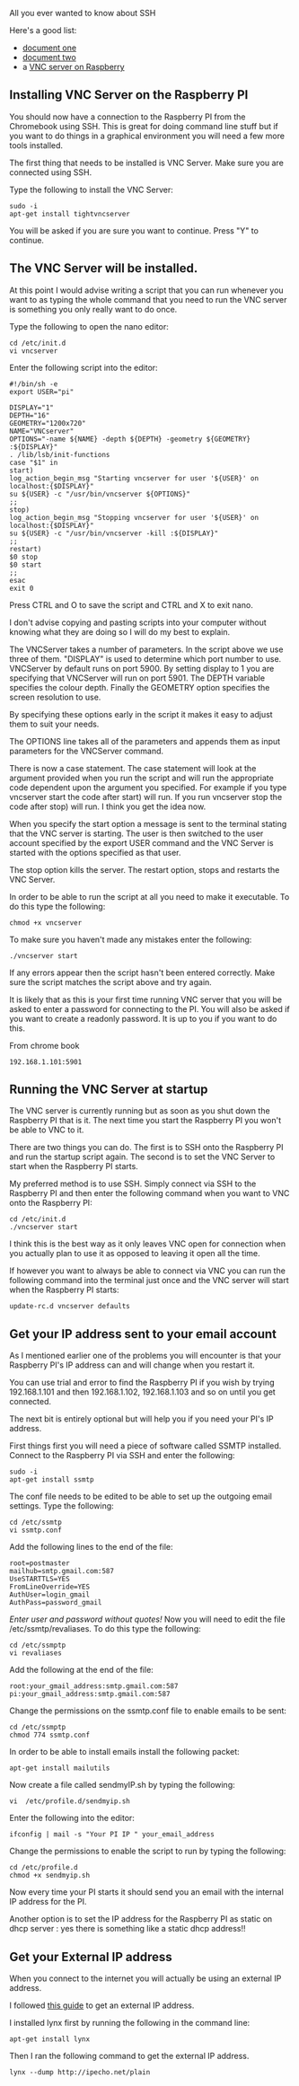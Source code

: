 All you ever wanted to know about SSH

Here's a good list:

 - [document one](http://doc.ubuntu-fr.org/ssh#configuration_du_serveur_ssh)
 - [document two](http://kb.mediatemple.net/questions/1626/Using%20SSH%20keys%20on%20your%20server)
 - a [VNC server on Raspberry](http://www.everydaylinuxuser.com/2014/03/connect-to-raspberry-pi-from-hp.html)


Installing VNC Server on the Raspberry PI
-----------------------------------------

You should now have a connection to the Raspberry PI from the Chromebook using SSH. This is great for doing command line stuff but if you want to do things in a graphical environment you will need a few more tools installed.

The first thing that needs to be installed is VNC Server.  Make sure you are connected using SSH.

Type the following to install the VNC Server:

    sudo -i
    apt-get install tightvncserver

You will be asked if you are sure you want to continue. Press "Y" to continue.

The VNC Server will be installed.
---------------------------------

At this point I would advise writing a script that you can run whenever you want to as typing the whole command that you need to run the VNC server is something you only really want to do once.

Type the following to open the nano editor:

    cd /etc/init.d
    vi vncserver

Enter the following script into the editor:

    #!/bin/sh -e
    export USER="pi"
    
    DISPLAY="1"
    DEPTH="16"
    GEOMETRY="1200x720"
    NAME="VNCserver"
    OPTIONS="-name ${NAME} -depth ${DEPTH} -geometry ${GEOMETRY} :${DISPLAY}"
    . /lib/lsb/init-functions
    case "$1" in
    start)
    log_action_begin_msg "Starting vncserver for user '${USER}' on localhost:{$DISPLAY}"
    su ${USER} -c "/usr/bin/vncserver ${OPTIONS}"
    ;;
    stop)
    log_action_begin_msg "Stopping vncserver for user '${USER}' on localhost:{$DISPLAY}"
    su ${USER} -c "/usr/bin/vncserver -kill :${DISPLAY}"
    ;;
    restart)
    $0 stop
    $0 start
    ;;
    esac
    exit 0

Press CTRL and O to save the script and CTRL and X to exit nano.

I don't advise copying and pasting scripts into your computer without knowing what they are doing so I will do my best to explain.

The VNCServer takes a number of parameters. In the script above we use three of them. "DISPLAY" is used to determine which port number to use. VNCServer by default runs on port 5900. By setting display to 1 you are specifying that VNCServer will run on port 5901. The DEPTH variable specifies the colour depth. Finally the GEOMETRY option specifies the screen resolution to use.

By specifying these options early in the script it makes it easy to adjust them to suit your needs.

The OPTIONS line takes all of the parameters and appends them as input parameters for the VNCServer command.

There is now a case statement. The case statement will look at the argument provided when you run the script and will run the appropriate code dependent upon the argument you specified. For example if you type vncserver start the code after start) will run. If you run vncserver stop the code after stop) will run. I think you get the idea now.

When you specify the start option a message is sent to the terminal stating that the VNC server is starting. The user is then switched to the user account specified by the export USER command and the VNC Server is started with the options specified as that user.

The stop option kills the server. The restart option, stops and restarts the VNC Server.

In order to be able to run the script at all you need to make it executable. To do this type the following:

    chmod +x vncserver

To make sure you haven't made any mistakes enter the following:

    ./vncserver start

If any errors appear then the script hasn't been entered correctly. Make sure the script matches the script above and try again.

It is likely that as this is your first time running VNC server that you will be asked to enter a password for connecting to the PI. You will also be asked if you want to create a readonly password. It is up to you if you want to do this.

From chrome book

    192.168.1.101:5901


Running the VNC Server at startup
---------------------------------

The VNC server is currently running but as soon as you shut down the Raspberry PI that is it. The next time you start the Raspberry PI you won't be able to VNC to it.

There are two things you can do. The first is to SSH onto the Raspberry PI and run the startup script again. The second is to set the VNC Server to start when the Raspberry PI starts.

My preferred method is to use SSH. Simply connect via SSH to the Raspberry PI and then enter the following command when you want to VNC onto the Raspberry PI:

    cd /etc/init.d
    ./vncserver start

I think this is the best way as it only leaves VNC open for connection when you actually plan to use it as opposed to leaving it open all the time.

If however you want to always be able to connect via VNC you can run the following command into the terminal just once and the VNC server will start when the Raspberry PI starts:

    update-rc.d vncserver defaults


Get your IP address sent to your email account
----------------------------------------------

As I mentioned earlier one of the problems you will encounter is that your Raspberry PI's IP address can and will change when you restart it.

You can use trial and error to find the Raspberry PI if you wish by trying 192.168.1.101 and then 192.168.1.102, 192.168.1.103 and so on until you get connected.

The next bit is entirely optional but will help you if you need your PI's IP address.

First things first you will need a piece of software called SSMTP installed. Connect to the Raspberry PI via SSH and enter the following:

    sudo -i
    apt-get install ssmtp

The conf file needs to be edited to be able to set up the outgoing email settings. Type the following:

    cd /etc/ssmtp
    vi ssmtp.conf

Add the following lines to the end of the file:

    root=postmaster 
    mailhub=smtp.gmail.com:587
    UseSTARTTLS=YES
    FromLineOverride=YES
    AuthUser=login_gmail
    AuthPass=password_gmail

*Enter user and password without quotes!*
Now you will need to edit the file /etc/ssmtp/revaliases. To do this type the following:

    cd /etc/ssmptp
    vi revaliases

Add the following at the end of the file:

    root:your_gmail_address:smtp.gmail.com:587
    pi:your_gmail_address:smtp.gmail.com:587
  


Change the permissions on the ssmtp.conf file to enable emails to be sent:

    cd /etc/ssmptp
    chmod 774 ssmtp.conf

In order to be able to install emails install the following packet:

    apt-get install mailutils

Now create a file called sendmyIP.sh by typing the following:

    vi  /etc/profile.d/sendmyip.sh

Enter the following into the editor:

    ifconfig | mail -s "Your PI IP " your_email_address


Change the permissions to enable the script to run by typing the following:

    cd /etc/profile.d
    chmod +x sendmyip.sh

 
Now every time your PI starts it should send you an email with the internal IP address for the PI.

Another option is to set the IP address for the Raspberry PI as static on dhcp server : yes there is something like a static dhcp address!!


Get your External IP address
----------------------------

When you connect to the internet you will actually be using an external IP address. 

I followed [this guide](http://www.if-not-true-then-false.com/2010/linux-get-ip-address/) to get an external IP address.

I installed lynx first by running the following in the command line:

    apt-get install lynx

Then I ran the following command to get the external IP address.

    lynx --dump http://ipecho.net/plain

